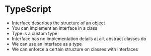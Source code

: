 # TypeScript

- Interface describes the structure of an object
- You can implement an interface in a class
- Type is a custom type
- Interface has no implementation details at all, abstract classes do
- We can use an interface as a type
- We can enforce a certain structure on classes with interfaces
